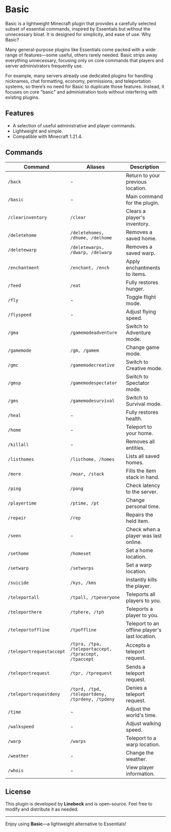 # Basic

Basic is a lightweight Minecraft plugin that provides a carefully selected subset of essential commands, inspired by Essentials but without the unnecessary bloat. It is designed for simplicity, and ease of use.
Why Basic?

Many general-purpose plugins like Essentials come packed with a wide range of features—some useful, others rarely needed. Basic strips away everything unnecessary, focusing only on core commands that players and server administrators frequently use.

For example, many servers already use dedicated plugins for handling nicknames, chat formatting, economy, permissions, and teleportation systems, so there’s no need for Basic to duplicate those features. Instead, it focuses on core "basic" and administration tools without interfering with existing plugins.

## Features

- A selection of useful administrative and player commands.
- Lightweight and simple.
- Compatible with Minecraft 1.21.4.

## Commands

| Command | Aliases | Description |
|---------|---------|-------------|
| `/back` | - | Return to your previous location. |
| `/basic` | - | Main command for the plugin. |
| `/clearinventory` | `/clear` | Clears a player's inventory. |
| `/deletehome` | `/deletehomes, /dhome, /delhome` | Removes a saved home. |
| `/deletewarp` | `/deletewarps, /dwarp, /delwarp` | Removes a saved warp. |
| `/enchantment` | `/enchant, /ench` | Apply enchantments to items. |
| `/feed` | `/eat` | Fully restores hunger. |
| `/fly` | - | Toggle flight mode. |
| `/flyspeed` | - | Adjust flying speed. |
| `/gma` | `/gamemodeadventure` | Switch to Adventure mode. |
| `/gamemode` | `/gm, /gamem` | Change game mode. |
| `/gmc` | `/gamemodecreative` | Switch to Creative mode. |
| `/gmsp` | `/gamemodespectator` | Switch to Spectator mode. |
| `/gms` | `/gamemodesurvival` | Switch to Survival mode. |
| `/heal` | - | Fully restores health. |
| `/home` | - | Teleport to your home. |
| `/killall` | - | Removes all entities. |
| `/listhomes` | `/listhome, /homes` | Lists all saved homes. |
| `/more` | `/moar, /stack` | Fills the item stack in hand. |
| `/ping` | `/pong` | Check latency to the server. |
| `/playertime` | `/ptime, /pt` | Change personal time. |
| `/repair` | `/rep` | Repairs the held item. |
| `/seen` | - | Check when a player was last online. |
| `/sethome` | `/homeset` | Set a home location. |
| `/setwarp` | `/setwarps` | Set a warp location. |
| `/suicide` | `/kys, /kms` | Instantly kills the player. |
| `/teleportall` | `/tpall, /tpeveryone` | Teleports all players to you. |
| `/teleporthere` | `/tphere, /tph` | Teleports a player to you. |
| `/teleportoffline` | `/tpoffline` | Teleport to an offline player's last location. |
| `/teleportrequestaccept` | `/tpra, /tpa, /teleportaccept, /tpraccept, /tpaccept` | Accepts a teleport request. |
| `/teleportrequest` | `/tpr, /tprequest` | Sends a teleport request. |
| `/teleportrequestdeny` | `/tprd, /tpd, /teleportdeny, /tprdeny, /tpdeny` | Denies a teleport request. |
| `/time` | - | Adjust the world's time. |
| `/walkspeed` | - | Adjust walking speed. |
| `/warp` | `/warps` | Teleport to a warp location. |
| `/weather` | - | Change the weather. |
| `/whois` | - | View player information. |


## License

This plugin is developed by **Linebeck** and is open-source. Feel free to modify and distribute it as needed.

---

Enjoy using **Basic**—a lightweight alternative to Essentials!